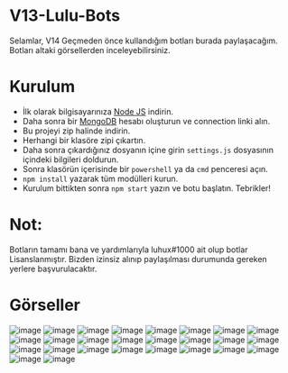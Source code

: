 # V13-Lulu-Bots

Selamlar, V14 Geçmeden önce kullandığım botları burada paylaşacağım. Botları altaki görsellerden inceleyebilirsiniz.

# Kurulum

* İlk olarak bilgisayarınıza [Node JS](https://nodejs.org/en/) indirin.
* Daha sonra bir [MongoDB](http://mongodb.com) hesabı oluşturun ve connection linki alın.
* Bu projeyi zip halinde indirin.
* Herhangi bir klasöre zipi çıkartın.
* Daha sonra çıkardığınız dosyanın içine girin `settings.js` dosyasının içindeki bilgileri doldurun.
* Sonra klasörün içerisinde bir `powershell` ya da `cmd` penceresi açın.
* ```npm install``` yazarak tüm modülleri kurun.
* Kurulum bittikten sonra ```npm start``` yazın ve botu başlatın. Tebrikler!
#

# Not: 

Botların tamamı bana ve yardımlarıyla luhux#1000 ait olup botlar Lisanslanmıştır. Bizden izinsiz alınıp paylaşılması durumunda gereken yerlere başvurulacaktır.

# Görseller

![image](https://media.discordapp.net/attachments/1043194777459503254/1069019714745012355/image.png)
![image](https://cdn.discordapp.com/attachments/1043194777459503254/1069019747838079026/image.png)
![image](https://media.discordapp.net/attachments/1064581215333650642/1069021356370436128/image_18.png)
![image](https://user-images.githubusercontent.com/87658293/215294688-f2b5df06-5cc0-4ba1-9c98-adfc05af436d.png)
![image](https://user-images.githubusercontent.com/87658293/215294691-ac36aa25-d3ec-4f2f-a03a-80d05668ed32.png)
![image](https://user-images.githubusercontent.com/87658293/215294023-59929464-dc69-4250-aec0-768ddb9739af.png)
![image](https://user-images.githubusercontent.com/87658293/215294221-4fdf397c-051a-497a-a807-b15fb81b1cda.png)
![image](https://user-images.githubusercontent.com/87658293/215294228-5e51fe22-0888-4cc4-b0f3-0f6a110559b6.png)
![image](https://user-images.githubusercontent.com/87658293/215294233-097705bd-c2b8-42e4-94ca-7182b0e04a41.png)
![image](https://user-images.githubusercontent.com/87658293/215294242-041b042b-93e7-4845-a3e3-2f7a1394fbfe.png)
![image](https://user-images.githubusercontent.com/87658293/215294246-6fe3f956-0a8e-4dd1-996a-0252d78f6a7a.png)
![image](https://user-images.githubusercontent.com/87658293/215294253-f480f692-ec1e-4d45-9a46-6f3b282b6710.png)
![image](https://user-images.githubusercontent.com/87658293/215294258-0f346c1a-c507-4fbf-9a0c-dae13b726bbe.png)
![image](https://user-images.githubusercontent.com/87658293/215294277-345a31f5-6e23-4e03-b06c-050702b6c291.png)
![image](https://user-images.githubusercontent.com/87658293/215294279-2737df5f-77ed-40aa-ae2a-edd9ac3b7bef.png)
![image](https://user-images.githubusercontent.com/87658293/215294291-77a62262-6f5f-46b9-91f7-d2dd4d0c5d5d.png)
![image](https://user-images.githubusercontent.com/87658293/215294298-4b68d740-5e3c-40d9-ba9c-efd7ad76e922.png)
![image](https://user-images.githubusercontent.com/87658293/215294318-289f3420-4996-4792-a9fd-a67bd4dd2a8d.png)
![image](https://user-images.githubusercontent.com/87658293/215294321-5c9e2cc1-5bf9-45d6-9aac-2316a5f79a53.png)
![image](https://user-images.githubusercontent.com/87658293/215294336-61b3262c-a3f6-47e8-a5b0-cce3290bb740.png)
![image](https://user-images.githubusercontent.com/87658293/215294365-19d934a2-e266-498a-b47e-b97c37e8cd61.png)
![image](https://user-images.githubusercontent.com/87658293/215294395-3b649917-2499-4694-9973-92b79571e1ad.png)
![image](https://user-images.githubusercontent.com/87658293/215294436-90bcf402-4da1-4d7a-b1b2-b6826e02267e.png)
![image](https://user-images.githubusercontent.com/87658293/215294674-712b242d-bfe5-4b3c-aeb3-bd415a92519c.png)
![image](https://user-images.githubusercontent.com/87658293/215294678-0c9c12ff-008d-4498-95e4-dfb5d2f23a55.png)
![image](https://user-images.githubusercontent.com/87658293/215294701-7a16c5cb-70e3-4f0e-8c2b-750bb49a7739.png)







